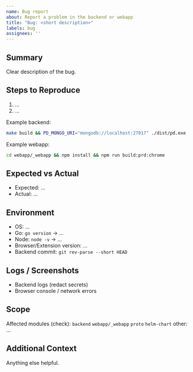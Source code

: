 ```yaml
---
name: Bug report
about: Report a problem in the backend or webapp
title: "Bug: <short description>"
labels: bug
assignees: ''
---
```


## Summary
Clear description of the bug.

## Steps to Reproduce
1. …
2. …

Example backend:
```bash
make build && PD_MONGO_URI="mongodb://localhost:27017" ./dist/pd.exe
```
Example webapp:
```bash
cd webapp/_webapp && npm install && npm run build:prd:chrome
```

## Expected vs Actual
- Expected: …
- Actual: …

## Environment
- OS: …
- Go: `go version` → …
- Node: `node -v` → …
- Browser/Extension version: …
- Backend commit: `git rev-parse --short HEAD`

## Logs / Screenshots
- Backend logs (redact secrets)
- Browser console / network errors

## Scope
Affected modules (check): `backend` `webapp/_webapp` `proto` `helm-chart` other: …

## Additional Context
Anything else helpful.

